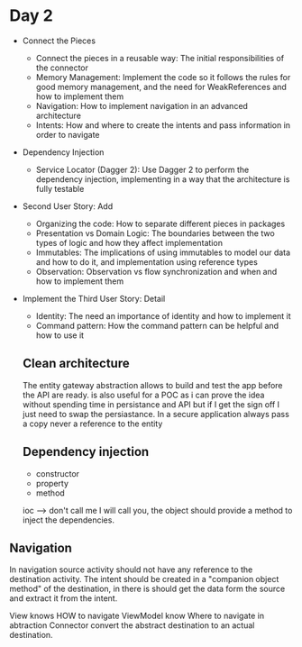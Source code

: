 # Day 2
* Connect the Pieces
  * Connect the pieces in a reusable way: The initial responsibilities of the connector
  * Memory Management: Implement the code so it follows the rules for good memory management, and the need for WeakReferences and how to implement them
  * Navigation: How to implement navigation in an advanced architecture
  * Intents: How and where to create the intents and pass information in order to navigate
* Dependency Injection
  * Service Locator (Dagger 2): Use Dagger 2 to perform the dependency injection, implementing in a way that the architecture is fully testable
* Second User Story: Add
  * Organizing the code: How to separate different pieces in packages
  * Presentation vs Domain Logic: The boundaries between the two types of logic and how they affect implementation
  * Immutables: The implications of using immutables to model our data and how to do it, and implementation using reference types
  * Observation: Observation vs flow synchronization and when and how to implement them
* Implement the Third User Story: Detail
  * Identity: The need an importance of identity and how to implement it
  * Command pattern: How the command pattern can be helpful and how to use it


  ## Clean architecture
  The entity gateway abstraction allows to build and test the app before the API are ready. is also useful for a POC as i can prove the idea without spending time in persistance and API but if I get the sign off I just need to swap the persiastance.
  In a secure application always pass a copy never a reference to the entity

  ## Dependency injection
  - constructor
  - property
  - method

  ioc --> don't call me I will call you, the object should provide a method to inject the dependencies.

## Navigation
  In navigation source activity should not have any reference to the destination activity. The intent should be created in a "companion object method" of the destination, in there is should get the data form the source and extract it from the intent.

  View knows HOW to navigate
  ViewModel know Where to navigate in abtraction 
  Connector convert the abstract destination to an actual destination.
